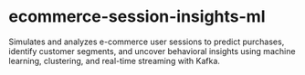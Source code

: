 # ecommerce-session-insights-ml
Simulates and analyzes e-commerce user sessions to predict purchases, identify customer segments, and uncover behavioral insights using machine learning, clustering, and real-time streaming with Kafka.
